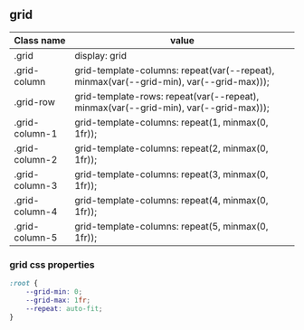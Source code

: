 ## grid

| Class name     | value                                                                                   |
| -------------- | --------------------------------------------------------------------------------------- |
| .grid          | display: grid                                                                           |
| .grid-column   | grid-template-columns: repeat(var(--repeat), minmax(var(--grid-min), var(--grid-max))); |
| .grid-row      | grid-template-rows: repeat(var(--repeat), minmax(var(--grid-min), var(--grid-max)));    |
| .grid-column-1 | grid-template-columns: repeat(1, minmax(0, 1fr));                                       |
| .grid-column-2 | grid-template-columns: repeat(2, minmax(0, 1fr));                                       |
| .grid-column-3 | grid-template-columns: repeat(3, minmax(0, 1fr));                                       |
| .grid-column-4 | grid-template-columns: repeat(4, minmax(0, 1fr));                                       |
| .grid-column-5 | grid-template-columns: repeat(5, minmax(0, 1fr));                                       |

### grid css properties

```css
:root {
	--grid-min: 0;
	--grid-max: 1fr;
	--repeat: auto-fit;
}
```
